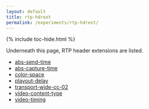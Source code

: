 ```yaml
---
layout: default
title: rtp-hdrext
permalink: /experiments/rtp-hdrext/
---
```



{% include toc-hide.html %}


Underneath this page, RTP header extensions are listed.

  * [abs-send-time](abs-send-time)
  * [abs-capture-time](abs-capture-time)
  * [color-space](color-space)
  * [playout-delay](playout-delay)
  * [transport-wide-cc-02](transport-wide-cc-02)
  * [video-content-type](video-content-type)
  * [video-timing](video-timing)
